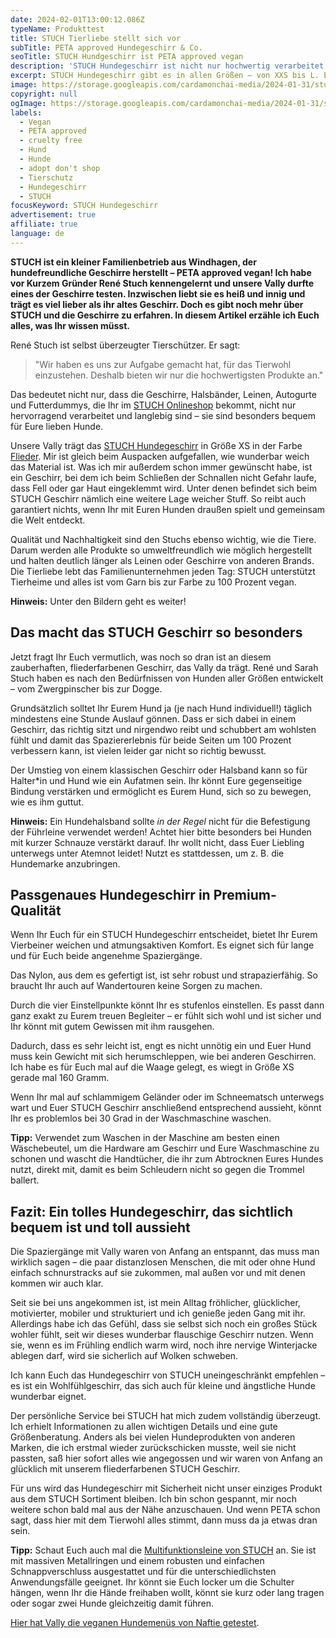 ```yaml
---
date: 2024-02-01T13:00:12.086Z
typeName: Produkttest
title: STUCH Tierliebe stellt sich vor
subTitle: PETA approved Hundegeschirr & Co.
seoTitle: STUCH Hundgeschirr ist PETA approved vegan
description: 'STUCH Hundegeschirr ist nicht nur hochwertig verarbeitet: Hunde fühlen sich darin wohl! Holt Euch jetzt alle Infos über den tierfreundlichen Familienbetrieb!'
excerpt: STUCH Hundegeschirr gibt es in allen Größen – von XXS bis L. Es eignet sich auch für ängstliche und emfindliche Hunde sehr gut, da es nicht nur Sicherheit gibt, sondern auch sehr weich und angenehm zu tragen ist. Ich habe es mir ganz genau angeschaut und gemeinsam mit Vally getestet, ob es wirklich so bequem ist, wie PETA sagt.
image: https://storage.googleapis.com/cardamonchai-media/2024-01-31/stuch-hundegeschirr-soundsvegan-com-21-jpg-imagine-f8f8f8_84746c_2048_1536/640.webp
copyright: null
ogImage: https://storage.googleapis.com/cardamonchai-media/2024-01-31/stuch-hundegeschirr-soundsvegan-com-og-jpg-imagine-f8f8f8_94837a_1200_628/640.webp
labels:
  - Vegan
  - PETA approved
  - cruelty free
  - Hund
  - Hunde
  - adopt don't shop
  - Tierschutz
  - Hundegeschirr
  - STUCH
focusKeyword: STUCH Hundegeschirr
advertisement: true
affiliate: true
language: de
---
```


**STUCH ist ein kleiner Familienbetrieb aus Windhagen, der hundefreundliche Geschirre herstellt – PETA approved vegan! Ich habe vor Kurzem Gründer René Stuch kennengelernt und unsere Vally durfte eines der Geschirre testen. Inzwischen liebt sie es heiß und innig und trägt es viel lieber als ihr altes Geschirr. Doch es gibt noch mehr über STUCH und die Geschirre zu erfahren. In diesem Artikel erzähle ich Euch alles, was Ihr wissen müsst.**

René Stuch ist selbst überzeugter Tierschützer. Er sagt:

> "Wir haben es uns zur Aufgabe gemacht hat, für das Tierwohl einzustehen. Deshalb bieten wir nur die hochwertigsten Produkte an."

Das bedeutet nicht nur, dass die Geschirre, Halsbänder, Leinen, Autogurte und Futterdummys, die Ihr im [STUCH Onlineshop](https://tidd.ly/3HFCtjb) bekommt, nicht nur hervorragend verarbeitet und langlebig sind – sie sind besonders bequem für Eure lieben Hunde.

Unsere Vally trägt das [STUCH Hundegeschirr](https://tidd.ly/3Oo5zr4) in Größe XS in der Farbe [Flieder](https://tidd.ly/3SEYhBJ). Mir ist gleich beim Auspacken aufgefallen, wie wunderbar weich das Material ist. Was ich mir außerdem schon immer gewünscht habe, ist ein Geschirr, bei dem ich beim Schließen der Schnallen nicht Gefahr laufe, dass Fell oder gar Haut eingeklemmt wird. Unter denen befindet sich beim STUCH Geschirr nämlich eine weitere Lage weicher Stuff. So reibt auch garantiert nichts, wenn Ihr mit Euren Hunden draußen spielt und gemeinsam die Welt entdeckt.

Qualität und Nachhaltigkeit sind den Stuchs ebenso wichtig, wie die Tiere. Darum werden alle Produkte so umweltfreundlich wie möglich hergestellt und halten deutlich länger als Leinen oder Geschirre von anderen Brands. Die Tierliebe lebt das Familienunternehmen jeden Tag: STUCH unterstützt Tierheime und alles ist vom Garn bis zur Farbe zu 100 Prozent vegan.

**Hinweis:** Unter den Bildern geht es weiter!

<Gallery name="stuch-hundegeschirr-soundsvegan.com-1" />

## Das macht das STUCH Geschirr so besonders

Jetzt fragt Ihr Euch vermutlich, was noch so dran ist an diesem zauberhaften, fliederfarbenen Geschirr, das Vally da trägt. René und Sarah Stuch haben es nach den Bedürfnissen von Hunden aller Größen entwickelt – vom Zwergpinscher bis zur Dogge.

Grundsätzlich solltet Ihr Eurem Hund ja (je nach Hund individuell!) täglich mindestens eine Stunde Auslauf gönnen. Dass er sich dabei in einem Geschirr, das richtig sitzt und nirgendwo reibt und schubbert am wohlsten fühlt und damit das Spaziererlebnis für beide Seiten um 100 Prozent verbessern kann, ist vielen leider gar nicht so richtig bewusst.

Der Umstieg von einem klassischen Geschirr oder Halsband kann so für Halter\*in und Hund wie ein Aufatmen sein. Ihr könnt Eure gegenseitige Bindung verstärken und ermöglicht es Eurem Hund, sich so zu bewegen, wie es ihm guttut.

**Hinweis:** Ein Hundehalsband sollte _in der Regel_ nicht für die Befestigung der Führleine verwendet werden! Achtet hier bitte besonders bei Hunden mit kurzer Schnauze verstärkt darauf. Ihr wollt nicht, dass Euer Liebling unterwegs unter Atemnot leidet! Nutzt es stattdessen, um z. B. die Hundemarke anzubringen.

## Passgenaues Hundegeschirr in Premium-Qualität

Wenn Ihr Euch für ein STUCH Hundegeschirr entscheidet, bietet Ihr Eurem Vierbeiner weichen und atmungsaktiven Komfort. Es eignet sich für lange und für Euch beide angenehme Spaziergänge.

Das Nylon, aus dem es gefertigt ist, ist sehr robust und strapazierfähig. So braucht Ihr auch auf Wandertouren keine Sorgen zu machen.

Durch die vier Einstellpunkte könnt Ihr es stufenlos einstellen. Es passt dann ganz exakt zu Eurem treuen Begleiter – er fühlt sich wohl und ist sicher und Ihr könnt mit gutem Gewissen mit ihm rausgehen.

Dadurch, dass es sehr leicht ist, engt es nicht unnötig ein und Euer Hund muss kein Gewicht mit sich herumschleppen, wie bei anderen Geschirren. Ich habe es für Euch mal auf die Waage gelegt, es wiegt in Größe XS gerade mal 160 Gramm.

Wenn Ihr mal auf schlammigem Geländer oder im Schneematsch unterwegs wart und Euer STUCH Geschirr anschließend entsprechend aussieht, könnt Ihr es problemlos bei 30 Grad in der Waschmaschine waschen.

**Tipp:** Verwendet zum Waschen in der Maschine am besten einen Wäschebeutel, um die Hardware am Geschirr und Eure Waschmaschine zu schonen und wascht die Handtücher, die ihr zum Abtrocknen Eures Hundes nutzt, direkt mit, damit es beim Schleudern nicht so gegen die Trommel ballert.

## Fazit: Ein tolles Hundegeschirr, das sichtlich bequem ist und toll aussieht

Die Spaziergänge mit Vally waren von Anfang an entspannt, das muss man wirklich sagen – die paar distanzlosen Menschen, die mit oder ohne Hund einfach schnurstracks auf sie zukommen, mal außen vor und mit denen kommen wir auch klar.

Seit sie bei uns angekommen ist, ist mein Alltag fröhlicher, glücklicher, motivierter, mobiler und strukturiert und ich genieße jeden Gang mit ihr. Allerdings habe ich das Gefühl, dass sie selbst sich noch ein großes Stück wohler fühlt, seit wir dieses wunderbar flauschige Geschirr nutzen. Wenn sie, wenn es im Frühling endlich warm wird, noch ihre nervige Winterjacke ablegen darf, wird sie sicherlich auf Wolken schweben.

Ich kann Euch das Hundegeschirr von STUCH uneingeschränkt empfehlen – es ist ein Wohlfühlgeschirr, das sich auch für kleine und ängstliche Hunde wunderbar eignet.

Der persönliche Service bei STUCH hat mich zudem vollständig überzeugt. Ich erhielt Informationen zu allen wichtigen Details und eine gute Größenberatung. Anders als bei vielen Hundeprodukten von anderen Marken, die ich erstmal wieder zurückschicken musste, weil sie nicht passten, saß hier sofort alles wie angegossen und wir waren von Anfang an glücklich mit unserem fliederfarbenen STUCH Geschirr.

Für uns wird das Hundegeschirr mit Sicherheit nicht unser einziges Produkt aus dem STUCH Sortiment bleiben. Ich bin schon gespannt, mir noch weitere schon bald mal aus der Nähe anzuschauen. Und wenn PETA schon sagt, dass hier mit dem Tierwohl alles stimmt, dann muss da ja etwas dran sein.

**Tipp:** Schaut Euch auch mal die [Multifunktionsleine von STUCH](https://tidd.ly/3HDxwaq) an. Sie ist mit massiven Metallringen und einem robusten und einfachen Schnappverschluss ausgestattet und für die unterschiedlichsten Anwendungsfälle geeignet. Ihr könnt sie Euch locker um die Schulter hängen, wenn Ihr die Hände freihaben wollt, könnt sie kurz oder lang tragen oder sogar zwei Hunde gleichzeitig damit führen.

[Hier hat Vally die veganen Hundemenüs von Naftie getestet](/2024/05/vegane-hundemenues-naftie/).

<Gallery name="stuch-hundegeschirr-soundsvegan.com-2" />
